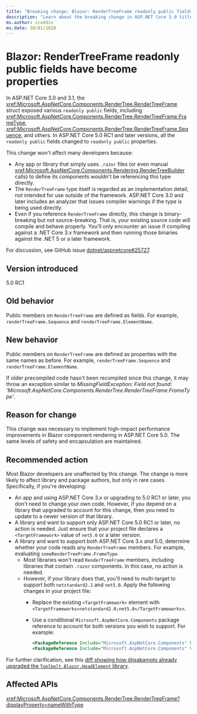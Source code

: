 ```yaml
---
title: "Breaking change: Blazor: RenderTreeFrame readonly public fields have become properties"
description: "Learn about the breaking change in ASP.NET Core 5.0 titled Blazor: RenderTreeFrame readonly public fields have become properties"
ms.author: scaddie
ms.date: 10/01/2020
---
```

# Blazor: RenderTreeFrame readonly public fields have become properties

In ASP.NET Core 3.0 and 3.1, the <xref:Microsoft.AspNetCore.Components.RenderTree.RenderTreeFrame> struct exposed various `readonly public` fields, including <xref:Microsoft.AspNetCore.Components.RenderTree.RenderTreeFrame.FrameType>, <xref:Microsoft.AspNetCore.Components.RenderTree.RenderTreeFrame.Sequence>, and others. In ASP.NET Core 5.0 RC1 and later versions, all the `readonly public` fields changed to `readonly public` properties.

This change won't affect many developers because:

* Any app or library that simply uses `.razor` files (or even manual <xref:Microsoft.AspNetCore.Components.Rendering.RenderTreeBuilder> calls) to define its components wouldn't be referencing this type directly.
* The `RenderTreeFrame` type itself is regarded as an implementation detail, not intended for use outside of the framework. ASP.NET Core 3.0 and later includes an analyzer that issues compiler warnings if the type is being used directly.
* Even if you reference `RenderTreeFrame` directly, this change is binary-breaking but not source-breaking. That is, your existing source code will compile and behave properly. You'll only encounter an issue if compiling against a .NET Core 3.x framework and then running those binaries against the .NET 5 or a later framework.

For discussion, see GitHub issue [dotnet/aspnetcore#25727](https://github.com/dotnet/aspnetcore/issues/25727).

## Version introduced

5.0 RC1

## Old behavior

Public members on `RenderTreeFrame` are defined as fields. For example, `renderTreeFrame.Sequence` and `renderTreeFrame.ElementName`.

## New behavior

Public members on `RenderTreeFrame` are defined as properties with the same names as before. For example, `renderTreeFrame.Sequence` and `renderTreeFrame.ElementName`.

If older precompiled code hasn't been recompiled since this change, it may throw an exception similar to *MissingFieldException: Field not found: 'Microsoft.AspNetCore.Components.RenderTree.RenderTreeFrame.FrameType'*.

## Reason for change

This change was necessary to implement high-impact performance improvements in Blazor component rendering in ASP.NET Core 5.0. The same levels of safety and encapsulation are maintained.

## Recommended action

Most Blazor developers are unaffected by this change. The change is more likely to affect library and package authors, but only in rare cases. Specifically, if you're developing:

* An app and using ASP.NET Core 3.x or upgrading to 5.0 RC1 or later, you don't need to change your own code. However, if you depend on a library that upgraded to account for this change, then you need to update to a newer version of that library.
* A library and want to support only ASP.NET Core 5.0 RC1 or later, no action is needed. Just ensure that your project file declares a `<TargetFramework>` value of `net5.0` or a later version.
* A library and want to support both ASP.NET Core 3.x *and* 5.0, determine whether your code reads any `RenderTreeFrame` members. For example, evaluating `someRenderTreeFrame.FrameType`.
  * Most libraries won't read `RenderTreeFrame` members, including libraries that contain `.razor` components. In this case, no action is needed.
  * However, if your library does that, you'll need to multi-target to support both `netstandard2.1` and `net5.0`. Apply the following changes in your project file:
    * Replace the existing `<TargetFramework>` element with `<TargetFrameworks>netstandard2.0;net5.0</TargetFrameworks>`.
    * Use a conditional `Microsoft.AspNetCore.Components` package reference to account for both versions you wish to support. For example:

        ```xml
        <PackageReference Include="Microsoft.AspNetCore.Components" Version="3.0.0" Condition="'$(TargetFramework)' == 'netstandard2.0'" />
        <PackageReference Include="Microsoft.AspNetCore.Components" Version="5.0.0-rc.1.*" Condition="'$(TargetFramework)' != 'netstandard2.0'" />
        ```

For further clarification, see this [diff showing how @jsakamoto already upgraded the `Toolbelt.Blazor.HeadElement` library](https://github.com/jsakamoto/Toolbelt.Blazor.HeadElement/commit/090df430ba725f9420d412753db8104e8c32bf51).

## Affected APIs

<xref:Microsoft.AspNetCore.Components.RenderTree.RenderTreeFrame?displayProperty=nameWithType>

<!--

### Category

ASP.NET Core

### Affected APIs

`T:Microsoft.AspNetCore.Components.RenderTree.RenderTreeFrame`

-->
